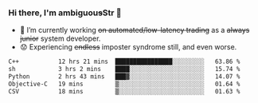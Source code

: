 ### Hi there, I'm ambiguou~~s~~Str 👋

<!--
**ambiguoustexture/ambiguoustexture** is a ✨ _special_ ✨ repository because its `README.md` (this file) appears on your GitHub profile.

Here are some ideas to get you started:
-->
- 🔭 I’m currently working ~~on automated/low-latency trading~~ as a ~~always junior~~ system developer.
- :worried: Experiencing ~~endless~~ imposter syndrome still, and even worse.

<!--START_SECTION:waka-->

```txt
C++           12 hrs 21 mins  ████████████████░░░░░░░░░   63.86 %
sh            3 hrs 2 mins    ████░░░░░░░░░░░░░░░░░░░░░   15.74 %
Python        2 hrs 43 mins   ███▓░░░░░░░░░░░░░░░░░░░░░   14.07 %
Objective-C   19 mins         ▒░░░░░░░░░░░░░░░░░░░░░░░░   01.64 %
CSV           18 mins         ▒░░░░░░░░░░░░░░░░░░░░░░░░   01.63 %
```

<!--END_SECTION:waka-->
